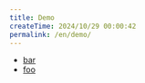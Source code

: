```yaml
---
title: Demo
createTime: 2024/10/29 00:00:42
permalink: /en/demo/
---
```


- [bar](./bar.md)
- [foo](./foo.md)
